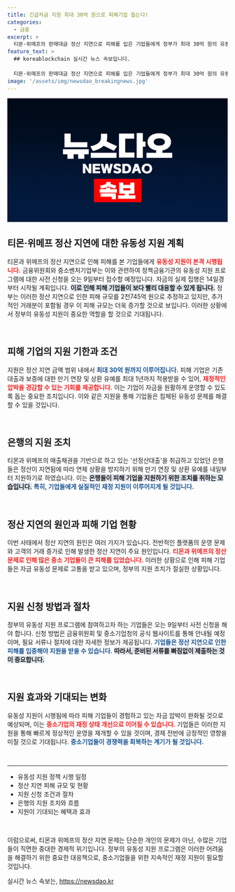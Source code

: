 ```yaml
---
title: 긴급자금 지원 최대 30억 원으로 피해기업 돕는다!
categories:
  - 금융
excerpt: >
  티몬·위메프의 판매대금 정산 지연으로 피해를 입은 기업들에게 정부가 최대 30억 원의 유동성을 지원합니다. 이번 주부터 시작되는 프로그램은 긴급 대출과 만기 연장 혜택이 포함되어 있습니다. 피해 기업들의 숨통이 틀지 주목하세요!
feature_text: >
  ## koreablockchain 실시간 뉴스 속보입니다.

  티몬·위메프의 판매대금 정산 지연으로 피해를 입은 기업들에게 정부가 최대 30억 원의 유동성을 지원합니다. 이번 주부터 시작되는 프로그램은 긴급 대출과 만기 연장 혜택이 포함되어 있습니다. 피해 기업들의 숨통이 틀지 주목하세요!
image: '/assets/img/newsdao_breakingnews.jpg'
---
```


<p><img src="/assets/img/newsdao_breakingnews.jpg" alt="koreablockchain 속보" /></p>

<h2 data-ke-size="size26">티몬·위메프 정산 지연에 대한 유동성 지원 계획</h2>

<p>티몬과 위메프의 정산 지연으로 인해 피해를 본 기업들에게 <b><span style="color: #ee2323;">유동성 지원이 본격 시행됩니다.</span></b> 금융위원회와 중소벤처기업부는 이와 관련하여 정책금융기관의 유동성 지원 프로그램에 대한 사전 신청을 오는 9일부터 접수할 예정입니다. 자금의 실제 집행은 14일경부터 시작될 계획입니다. <b><span style="background-color: #21538527;">이로 인해 피해 기업들이 보다 빨리 대응할 수 있게 됩니다.</span></b> 정부는 이러한 정산 지연으로 인한 피해 규모를 2천745억 원으로 추정하고 있지만, 추가적인 거래분이 포함될 경우 이 피해 규모는 더욱 증가할 것으로 보입니다. 이러한 상황에서 정부의 유동성 지원이 중요한 역할을 할 것으로 기대됩니다.</p>

<p data-ke-size="size16">&nbsp;</p>

<h2 data-ke-size="size26">피해 기업의 지원 기한과 조건</h2>

<p>지원은 정산 지연 금액 범위 내에서 <b><span style="color: #1a5490;">최대 30억 원까지 이루어집니다.</span></b> 피해 기업은 기존 대출과 보증에 대한 만기 연장 및 상환 유예를 최대 1년까지 적용받을 수 있어, <b><span style="color: #ee2323;">재정적인 압박을 경감할 수 있는 기회를 제공합니다.</span></b> 이는 기업이 자금을 원활하게 운영할 수 있도록 돕는 중요한 조치입니다. 이와 같은 지원을 통해 기업들은 침체된 유동성 문제를 해결할 수 있을 것입니다.</p>

<p data-ke-size="size16">&nbsp;</p>

<h2 data-ke-size="size26">은행의 지원 조치</h2>

<p>티몬과 위메프의 매출채권을 기반으로 하고 있는 '선정산대출'을 취급하고 있었던 은행들은 정산이 지연됨에 따라 연체 상황을 방지하기 위해 만기 연장 및 상환 유예를 내일부터 지원하기로 하였습니다. 이는 <b><span style="background-color: #21538527;">은행들이 피해 기업을 지원하기 위한 조치를 취하는 모습입니다.</span></b> <b><span style="color: #1a5490;">특히, 기업들에게 실질적인 재정 지원이 이루어지게 될 것입니다.</span></b></p>

<p data-ke-size="size16">&nbsp;</p>

<h2 data-ke-size="size26">정산 지연의 원인과 피해 기업 현황</h2>

<p>이번 사태에서 정산 지연의 원인은 여러 가지가 있습니다. 전반적인 플랫폼의 운영 문제와 고객의 거래 증가로 인해 발생한 정산 지연이 주요 원인입니다. <b><span style="color: #ee2323;">티몬과 위메프의 정산 문제로 인해 많은 중소 기업들이 큰 피해를 입었습니다.</span></b> 이러한 상황으로 인해 피해 기업들은 자금 유동성 문제로 고통을 받고 있으며, 정부의 지원 조치가 절실한 상황입니다.</p>

<p data-ke-size="size16">&nbsp;</p>

<h2 data-ke-size="size26">지원 신청 방법과 절차</h2>

<p>정부의 유동성 지원 프로그램에 참여하고자 하는 기업들은 오는 9일부터 사전 신청을 해야 합니다. 신청 방법은 금융위원회 및 중소기업청의 공식 웹사이트를 통해 안내될 예정이며, 필요 서류나 절차에 대한 자세한 정보가 제공됩니다. <b><span style="color: #1a5490;">기업들은 정산 지연으로 인한 피해를 입증해야 지원을 받을 수 있습니다.</span></b> <b><span style="background-color: #21538527;">따라서, 준비된 서류를 빠짐없이 제출하는 것이 중요합니다.</span></b></p>

<p data-ke-size="size16">&nbsp;</p>

<h2 data-ke-size="size26">지원 효과와 기대되는 변화</h2>

<p>유동성 지원이 시행됨에 따라 피해 기업들이 경험하고 있는 자금 압박이 완화될 것으로 예상되며, 이는 <b><span style="color: #ee2323;">중소기업의 재정 상태 개선으로 이어질 수 있습니다.</span></b> 기업들은 이러한 지원을 통해 빠르게 정상적인 운영을 재개할 수 있을 것이며, 경제 전반에 긍정적인 영향을 미칠 것으로 기대됩니다. <b><span style="color: #1a5490;">중소기업들이 경쟁력을 회복하는 계기가 될 것입니다.</span></b></p>

<p data-ke-size="size16">&nbsp;</p>

<hr>

<ul>
  <li>유동성 지원 정책 시행 일정</li>
  <li>정산 지연 피해 규모 및 현황</li>
  <li>지원 신청 조건과 절차</li>
  <li>은행의 지원 조치와 흐름</li>
  <li>지원이 기대되는 혜택과 효과</li>
</ul>

<p data-ke-size="size16">&nbsp;</p>

<p>이럼으로써, 티몬과 위메프의 정산 지연 문제는 단순한 개인의 문제가 아닌, 수많은 기업들이 직면한 중대한 경제적 위기입니다. 정부의 유동성 지원 프로그램은 이러한 어려움을 해결하기 위한 중요한 대응책으로, 중소기업들을 위한 지속적인 재정 지원이 필요할 것입니다.</p>
실시간 뉴스 속보는, <a href="https://newsdao.kr" rel="dofollow">https://newsdao.kr</a>


